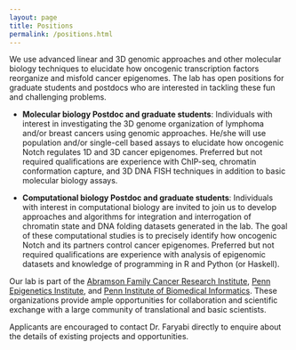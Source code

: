```yaml
---
layout: page
title: Positions
permalink: /positions.html
---
```


We use advanced linear and 3D genomic approaches and other molecular biology techniques to elucidate how oncogenic transcription factors reorganize and misfold cancer epigenomes. The lab has open positions for graduate students and postdocs who are interested in tackling these fun and challenging problems. 

* **Molecular biology Postdoc and graduate students**: Individuals with interest in investigating the 3D genome organization of lymphoma and/or breast cancers using genomic approaches. He/she will use population and/or single-cell based assays to elucidate how oncogenic Notch regulates 1D and 3D cancer epigenomes. Preferred but not required qualifications are experience with ChIP-seq, chromatin conformation capture, and 3D DNA FISH techniques in addition to basic molecular biology assays.    

* **Computational biology Postdoc and graduate students**: Individuals with interest in computational biology are invited to join us to develop approaches and algorithms for integration and interrogation of chromatin state and DNA folding datasets generated in the lab. The goal of these computational studies is to precisely identify how oncogenic Notch and its partners control cancer epigenomes. Preferred but not required qualifications are experience with analysis of epigenomic datasets and knowledge of programming in R and Python (or Haskell).

Our lab is part of the [Abramson Family Cancer Research Institute](http://www.afcri.upenn.edu/), [Penn Epigenetics Institute](https://hosting.med.upenn.edu/epigenetics/program-members/), and [Penn Institute of Biomedical Informatics](http://upibi.org/). These organizations provide ample opportunities for collaboration and scientific exchange with a large community of translational and basic scientists.   

Applicants are encouraged to contact Dr. Faryabi directly to enquire about the details of existing projects and opportunities.
